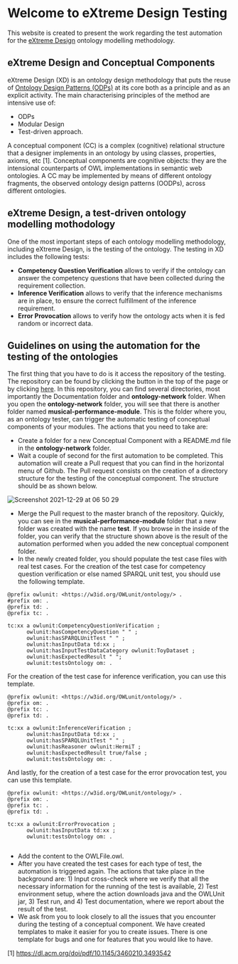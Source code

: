 # Welcome to eXtreme Design Testing

This website is created to present the work regarding the test automation for the [eXtreme Design](https://extremedesign.info) ontology modelling methodology.

## eXtreme Design and Conceptual Components

eXtreme Design (XD) is an ontology design methodology that puts the reuse of [Ontology Design Patterns (ODPs)](http://ontologydesignpatterns.org/wiki/Main_Page) at its core both as a principle and as an explicit activity. The main characterising principles of the method are intensive use of:

- ODPs
- Modular Design
- Test-driven approach.

A conceptual component (CC) is a complex (cognitive) relational structure that a designer implements in an ontology by using classes, properties, axioms, etc [1]. Conceptual components are cognitive objects: they are the intensional counterparts of OWL implementations in semantic web ontologies. A CC may
be implemented by means of different ontology fragments, the
observed ontology design patterns (OODPs), across different ontologies.


## eXtreme Design, a test-driven ontology modelling mothodology

One of the most important steps of each ontology modelling methodology, including eXtreme Design, is the testing of the ontology. The testing in XD includes the following tests:

- **Competency Question Verification** allows to verify if the ontology can answer the competency questions that have been collected during the requirement collection.
- **Inference Verification** allows to verify that the inference mechanisms are in place, to ensure the correct fulfillment of the inference requirement.
- **Error Provocation** allows to verify how the ontology acts when it is fed random or incorrect data. 

## Guidelines on using the automation for the testing of the ontologies

The first thing that you have to do is it access the repository of the testing. The repository can be found by clicking the button in the top of the page or by clicking [here](https://github.com/FiorelaCiroku/XD-Testing). In this repository, you can find several directories, most importantly the Documentation folder and **ontology-network** folder. When you open the **ontology-network** folder, you will see that there is another folder named **musical-performance-module**. This is the folder where you, as an ontology tester, can trigger the automatic testing of conceptual components of your modules. The actions that you need to take are:
- Create a folder for a new Conceptual Component with a README.md file in the **ontology-network** folder.
- Wait a couple of second for the first automation to be completed. This automation will create a Pull request that you can find in the horizontal menu of Github. The Pull request consists on the creation of a directory structure for the testing of the conceptual component. The structure should be as shown below.

![Screenshot 2021-12-29 at 06 50 29](https://user-images.githubusercontent.com/12375920/147631401-d4ab9ebd-1215-4356-a351-ca22bfacd13c.png)

- Merge the Pull request to the master branch of the repository. Quickly, you can see in the **musical-performance-module** folder that a new folder was created with the name **test**. If you browse in the inside of the folder, you can verify that the structure shown above is the result of the automation performed when you added the new conceptual component folder. 
- In the newly created folder, you should populate the test case files with real test cases. For the creation of the test case for competency question verification or else named SPARQL unit test, you should use the following template. 

```
@prefix owlunit: <https://w3id.org/OWLunit/ontology/> . 
#prefix om: .
@prefix td: .
@prefix tc: .
 
tc:xx a owlunit:CompetencyQuestionVerification ; 
      owlunit:hasCompetencyQuestion " " ; 
      owlunit:hasSPARQLUnitTest " " ; 
      owlunit:hasInputData td:xx ; 
      owlunit:hasInputTestDataCategory owlunit:ToyDataset ; 
      owlunit:hasExpectedResult " "; 
      owlunit:testsOntology om: . 
```
For the creation of the test case for inference verification, you can use this template. 

```
@prefix owlunit: <https://w3id.org/OWLunit/ontology/> .  
@prefix om: .
@prefix tc: .
@prefix td: .
  
tc:xx a owlunit:InferenceVerification ; 
      owlunit:hasInputData td:xx ; 
      owlunit:hasSPARQLUnitTest " " ; 
      owlunit:hasReasoner owlunit:HermiT ; 
      owlunit:hasExpectedResult true/false ; 
      owlunit:testsOntology om: . 
```

And lastly, for the creation of a test case for the error provocation test, you can use this template. 

```
@prefix owlunit: <https://w3id.org/OWLunit/ontology/> .  
@prefix om: .
@prefix tc: .
@prefix td: .
  
tc:xx a owlunit:ErrorProvocation ; 
      owlunit:hasInputData td:xx ; 
      owlunit:testsOntology om: . 
      
```

- Add the content to the OWLFile.owl.  
- After you have created the test cases for each type of test, the automation is triggered again. The actions that take place in the background are: 1) Input cross-check where we verify that all the necessary information for the running of the test is available, 2) Test environment setup, where the action downloads java and the OWLUnit jar, 3) Test run, and 4) Test documentation, where we report about the result of the test. 
- We ask from you to look closely to all the issues that you encounter during the testing of a conceptual component. We have created templates to make it easier for you to create issues. There is one template for bugs and one for features that you would like to have. 




[1] https://dl.acm.org/doi/pdf/10.1145/3460210.3493542
